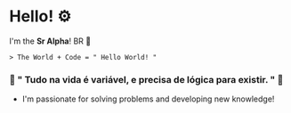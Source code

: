 # Hello! ⚙

I'm the **Sr Alpha**! BR 👋

	> The World + Code = " Hello World! "
	
### 📝 " Tudo na vida é variável, e precisa de lógica para existir. " 💭

- I'm passionate for solving problems and developing new knowledge!

<!--
**SR4LPH40FFC/SR4LPH40FFC** is a ✨ _special_ ✨ repository because its `README.md` (this file) appears on your GitHub profile.
